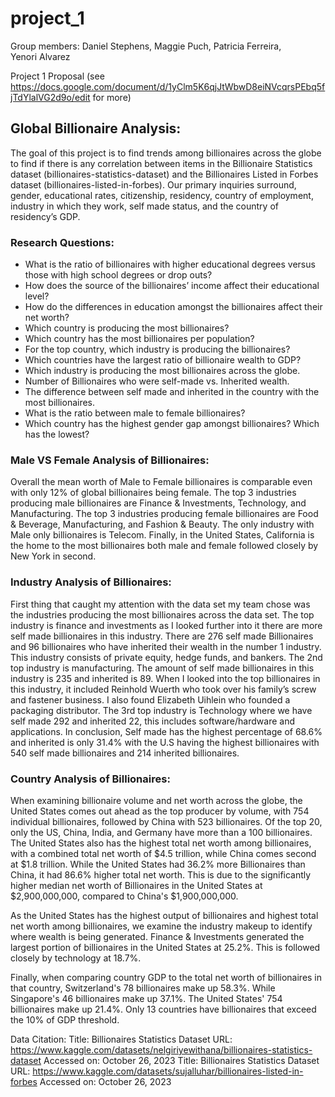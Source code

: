 # project_1

Group members:
Daniel Stephens, 
Maggie Puch, 
Patricia Ferreira,  
Yenori Alvarez

Project 1 Proposal (see https://docs.google.com/document/d/1yClm5K6qjJtWbwD8eiNVcqrsPEbq5fjTdYlalVG2d9o/edit for more)

## Global Billionaire Analysis:
The goal of this project is to find trends among billionaires across the globe to find if there is any correlation between items in the Billionaire Statistics dataset (billionaires-statistics-dataset) and the Billionaires Listed in Forbes dataset (billionaires-listed-in-forbes). Our primary inquiries surround, gender, educational rates, citizenship, residency, country of employment, industry in which they work, self made status, and the country of residency’s GDP.

### Research Questions:
- What is the ratio of billionaires with higher educational degrees versus those with high school degrees or drop outs?
- How does the source of the billionaires’ income affect their educational level?
- How do the differences in education amongst the billionaires affect their net worth?
- Which country is producing the most billionaires?
- Which country has the most billionaires per population?
- For the top country, which industry is producing the billionaires?
- Which countries have the largest ratio of billionaire wealth to GDP?
- Which industry is producing the most billionaires across the globe.
- Number of Billionaires who were self-made vs. Inherited wealth.
- The difference between self made and inherited in the country with the most billionaires.
- What is the ratio between male to female billionaires?
- Which country has the highest gender gap amongst billionaires? Which has the lowest?


### Male VS Female Analysis of Billionaires:
Overall the mean worth of Male to Female billionaires is comparable even with only 12% of global billionaires being female. The top 3 industries producing male billionaires are Finance & Investments, Technology, and Manufacturing. The top 3 industries producing female billionaires are Food & Beverage, Manufacturing, and Fashion & Beauty. The only industry with Male only billionaires is Telecom. Finally, in the United States, California is the home to the most billionaires both male and female followed closely by New York in second.

### Industry Analysis of Billionaires:
First thing that caught my attention with the data set my team chose was the industries producing the most billionaires across the data set. The top industry is finance and investments as I looked further into it there are more self made billionaires in this industry. There are 276 self made Billionaires and 96 billionaires who have inherited their wealth in the number 1 industry. This industry consists of private equity, hedge funds, and bankers. The 2nd top industry is manufacturing. The amount of self made billionaires in this industry is 235 and inherited is 89. When I looked into the top billionaires in this industry, it included Reinhold Wuerth who took over his family’s screw and fastener business. I also found Elizabeth Uihlein who founded a packaging distributor. The 3rd top industry is Technology where we have self made 292 and inherited 22, this includes software/hardware and applications. In conclusion, Self made has the highest percentage of 68.6% and inherited is only 31.4% with the U.S having the highest billionaires with 540 self made billionaires and 214 inherited billionaires.

### Country Analysis of Billionaires:  
When examining billionaire volume and net worth across the globe, the United States comes out ahead as the top producer by volume, with 754 individual billionaires, followed by China with 523 billionaires. Of the top 20, only the US, China, India, and Germany have more than a 100 billionaires. The United States also has the highest total net worth among billionaires, with a combined total net worth of $4.5 trillion, while China comes second at $1.8 trillion. While the United States had 36.2% more Billionaires than China, it had 86.6% higher total net worth. This is due to the significantly higher median net worth of Billionaires in the United States at $2,900,000,000, compared to China's $1,900,000,000.

As the United States has the highest output of billionaires and highest total net worth among billionaires, we examine the industry makeup to identify where wealth is being generated. Finance & Investments generated the largest portion of billionaires in the United States at 25.2%. This is followed closely by technology at 18.7%.

Finally, when comparing country GDP to the total net worth of billionaires in that country, Switzerland's 78 billionaires make up 58.3%. While Singapore's 46 billionaires make up 37.1%. The United States' 754 billionaires make up 21.4%. Only 13 countries have billionaires that exceed the 10% of GDP threshold.

Data Citation:
Title: Billionaires Statistics Dataset
URL: https://www.kaggle.com/datasets/nelgiriyewithana/billionaires-statistics-dataset
Accessed on: October 26, 2023
Title: Billionaires Statistics Dataset
URL: https://www.kaggle.com/datasets/sujalluhar/billionaires-listed-in-forbes 
Accessed on: October 26, 2023

